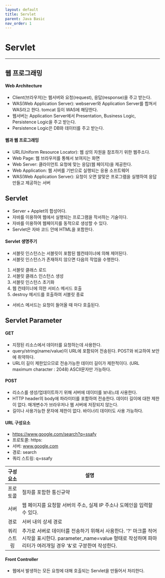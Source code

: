```yaml
---
layout: default
title: Servlet
parent: Java Basic
nav_order: 1
---
```


# Servlet

---

## 웹 프로그래밍

#### Web Architecture

- Client(브라우저)는 웹서버와 요청(request), 응답(response)을 주고 받는다.
- WAS(Web Application Server): webserver와 Application Server를 합쳐서 WAS라고 한다. tomcat 등이 WAS에 해당한다.
- 웹서버는 Application Server에서 Presentation, Business Logic, Persistence Logic을 주고 받는다.
- Persistence Logic은 DB와 데이터를 주고 받는다.

#### 웹과 웹 프로그래밍

- URL(Uniform Resource Locator): 웹 상의 자원을 참조하기 위한 웹주소다.
- Web Page: 웹 브라우저를 통해서 보여지는 화면
- Web Server: 클라이언트 요청에 맞는 응답(웹 페이지)을 제공한다.
- Web Application: 웹 서버를 기반으로 실행되는 응용 소프트웨어
- WAS(Web Application Server): 요청이 오면 알맞은 프로그램을 실행하여 응답 만들고 제공하는 서버

## Servlet

- Server + Applet의 합성어다.
- 자바를 이용하여 웹에서 실행되는 프로그램을 작서하는 기술이다.
- 자바를 이용하여 웹페이지를 동적으로 생성할 수 있다.
- Servlet은 자바 코드 안에 HTML을 포함한다.

#### Servlet 생명주기

- 서블릿 인스턴스는 서블릿이 포함된 웹컨테이너에 의해 제어된다.
- 서블릿 인스턴스가 존재하지 않으면 다음의 작업을 수행한다.

1. 서블릿 클래스 로드
2. 서블릿 클래스 인스턴스 생성
3. 서블릿 인스턴스 초기화
4. 웹 컨테이너에 의한 서비스 메서드 호출
5. destroy 메서드를 호출하여 서블릿 종료

- 서비스 메서드는 요청이 들어올 때 마다 호출된다.

## Servlet Parameter

#### GET

- 지정된 리소스에서 데이터를 요청하는데 사용한다.
- query/string(name/value)이 URL에 포함되어 전송된다. POST와 비교하여 보안에 취약하다.
- URL이 길이 제한있으므로 전송가능한 데이터 길이가 제한적이다. (URL maximum character : 2048) ASCII문자만 가능하다.

#### POST

- 리소스를 생성/업데이트하기 위해 서버에 데이터를 보내느데 사용한다.
- HTTP header의 body에 파라미터를 포함하여 전송한다. 데이터 길이에 대한 제한이 없다. 매개변수가 브라우저나 웹 서버에 저장되지 않는다.
- 길이나 사용가능한 문자에 제한이 없다. 바이너리 데이터도 사용 가능하다.

#### URL 구성요소

- https://www.google.com/search?q=ssafy
- 프로토콜: https:
- 서버: www.google.com
- 경로: search
- 쿼리 스트링: q=ssafy

|  구성요소   | 설명                                                                                                                                                                     |
| :---------: | ------------------------------------------------------------------------------------------------------------------------------------------------------------------------ |
|  프로토콜   | 절차를 포함한 통신규약                                                                                                                                                   |
|    서버     | 웹 페이지를 요청할 서버의 주소, 실제 IP 주소나 도메인을 입력할 수 있다.                                                                                                  |
|    경로     | 서버 내의 상세 경로                                                                                                                                                      |
| 쿼리 스트링 | 추가로 서버로 데이터를 전송하기 위해서 사용한다. '?' 마크를 적어 시작을 표시한다. parameter_name=value 형태로 작성하며 파마리터가 여러개일 경우 '&'로 구분한여 작성한다. |

#### Front Controller

- 웹에서 발생하는 모든 요청에 대해 호출되는 Servlet을 만들어서 처리한다.
